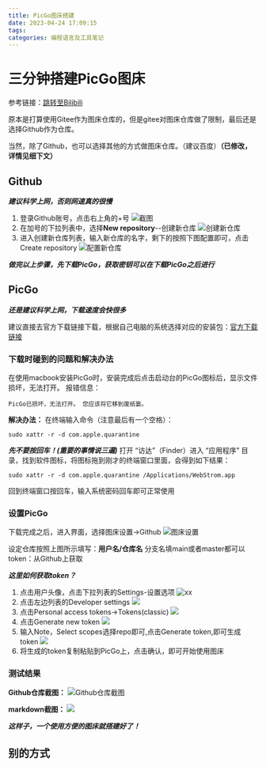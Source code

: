```yaml
---
title: PicGo图床搭建
date: 2023-04-24 17:09:15
tags:
categories: 编程语言及工具笔记
---
```


# 三分钟搭建PicGo图床
参考链接：[跳转至Bilibili](https://www.bilibili.com/video/BV1Ui4y1x7Cq/?spm_id_from=333.337.search-card.all.click)

原本是打算使用Gitee作为图床仓库的，但是gitee对图床仓库做了限制，最后还是选择Github作为仓库。

当然，除了Github，也可以选择其他的方式做图床仓库。（建议百度）**（已修改，详情见细下文）**


 ## Github
 ***建议科学上网，否则网速真的很慢***
1. 登录Github账号，点击右上角的+号
![截图](https://raw.githubusercontent.com/gooddefense/picture_bed/main/%E6%88%AA%E5%B1%8F2023-04-24%2019.47.25.png)
2. 在加号的下拉列表中，选择**New repository**--创建新仓库
![创建新仓库](https://raw.githubusercontent.com/gooddefense/picture_bed/main/%E6%88%AA%E5%B1%8F2023-04-24%2019.51.30.png)
3. 进入创建新仓库列表，输入新仓库的名字，剩下的按照下图配置即可，点击Create repository
![配置新仓库](https://raw.githubusercontent.com/gooddefense/picture_bed/main/%E6%88%AA%E5%B1%8F2023-04-24%2019.53.48.png)

***做完以上步骤，先下载PicGo，获取密钥可以在下载PicGo之后进行***

 ## PicGo
 ***还是建议科学上网，下载速度会快很多***

 建议直接去官方下载链接下载，根据自己电脑的系统选择对应的安装包：[官方下载链接 ](https://github.com/Molunerfinn/PicGo/releases)

### 下载时碰到的问题和解决办法
在使用macbook安装PicGo时，安装完成后点击启动台的PicGo图标后，显示文件损坏，无法打开。
报错信息：
```
PicGo已损坏，无法打开。 您应该将它移到废纸篓。
```

**解决办法：**
在终端输入命令（注意最后有一个空格）：
```shell
sudo xattr -r -d com.apple.quarantine 
```
***先不要按回车！(重要的事情说三遍)***
打开 “访达”（Finder）进入 “应用程序” 目录，找到软件图标，将图标拖到刚才的终端窗口里面，会得到如下结果：
```shell
sudo xattr -r -d com.apple.quarantine /Applications/WebStrom.app
```
回到终端窗口按回车，输入系统密码回车即可正常使用

### 设置PicGo
 下载完成之后，进入界面，选择图床设置->Github
 ![图床设置](https://raw.githubusercontent.com/gooddefense/picture_bed/main/%E6%88%AA%E5%B1%8F2023-04-24%2020.03.57.png)

 设定仓库按照上图所示填写：**用户名/仓库名**
 分支名填main或者master都可以
 token：从Github上获取

 ***这里如何获取token？***
 1. 点击用户头像，点击下拉列表的Settings-设置选项
 ![xx](https://raw.githubusercontent.com/gooddefense/picture_bed/main/%E6%88%AA%E5%B1%8F2023-04-24%2020.07.30.png) 
 2. 点击左边列表的Developer settings
 ![](https://raw.githubusercontent.com/gooddefense/picture_bed/main/%E6%88%AA%E5%B1%8F2023-04-24%2020.09.16.png)
 3. 点击Personal access tokens->Tokens(classic)
 ![](https://raw.githubusercontent.com/gooddefense/picture_bed/main/%E6%88%AA%E5%B1%8F2023-04-24%2020.11.19.png)
 4. 点击Generate new token
 ![](https://raw.githubusercontent.com/gooddefense/picture_bed/main/%E6%88%AA%E5%B1%8F2023-04-24%2020.13.19.png)
 5. 输入Note，Select scopes选择repo即可,点击Generate token,即可生成token
 ![](https://raw.githubusercontent.com/gooddefense/picture_bed/main/%E6%88%AA%E5%B1%8F2023-04-24%2020.15.26.png)
 6. 将生成的token复制粘贴到PicGo上，点击确认，即可开始使用图床


### 测试结果
**Github仓库截图：**
![Github仓库截图](https://raw.githubusercontent.com/gooddefense/picture_bed/main/%E6%88%AA%E5%B1%8F2023-04-24%2020.19.01.png)

**markdown截图：**
![](https://raw.githubusercontent.com/gooddefense/picture_bed/main/%E6%88%AA%E5%B1%8F2023-04-24%2020.20.26.png)

***这样子，一个使用方便的图床就搭建好了！***

## 别的方式